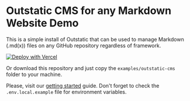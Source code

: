 # Outstatic CMS for any Markdown Website Demo

This is a simple install of Outstatic that can be used to manage Markdown (.md(x)) files on any GitHub repository regardless of framework.

[![Deploy with Vercel](https://vercel.com/button)](https://vercel.com/new/clone?repository-url=https%3A%2F%2Fgithub.com%2Favitorio%2Foutstatic%2Ftree%2Fmain%2Fexamples%2Foutstatic-cms&env=OST_GITHUB_ID,OST_GITHUB_SECRET&project-name=outstatic-cms&repo-name=outstatic-cms&demo-title=Outstatic%20CMS%20Demo&demo-description=A%20statically%20generated%20blog%20example%20using%20Outstatic&demo-url=https%3A%2F%2Foutstatic-example-blog.vercel.app%2F&demo-image=https%3A%2F%2Foutstatic.com%2Fimages%2Foutstatic-demo.png&envDescription=API%20Keys%20needed%20for%20installation&envLink=https%3A%2F%2Foutstatic.com%2Fdocs%2Fenvironment-variables)

Or download this repository and just copy the `examples/outstatic-cms` folder to your machine.

Please, visit our [getting started](https://outstatic.com/docs/getting-started) guide.
Don't forget to check the `.env.local.example` file for environment variables.
